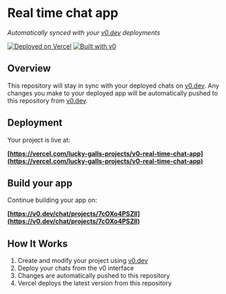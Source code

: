 # Real time chat app

*Automatically synced with your [v0.dev](https://v0.dev) deployments*

[![Deployed on Vercel](https://img.shields.io/badge/Deployed%20on-Vercel-black?style=for-the-badge&logo=vercel)](https://vercel.com/lucky-galls-projects/v0-real-time-chat-app)
[![Built with v0](https://img.shields.io/badge/Built%20with-v0.dev-black?style=for-the-badge)](https://v0.dev/chat/projects/7cOXo4PSZll)

## Overview

This repository will stay in sync with your deployed chats on [v0.dev](https://v0.dev).
Any changes you make to your deployed app will be automatically pushed to this repository from [v0.dev](https://v0.dev).

## Deployment

Your project is live at:

**[https://vercel.com/lucky-galls-projects/v0-real-time-chat-app](https://vercel.com/lucky-galls-projects/v0-real-time-chat-app)**

## Build your app

Continue building your app on:

**[https://v0.dev/chat/projects/7cOXo4PSZll](https://v0.dev/chat/projects/7cOXo4PSZll)**

## How It Works

1. Create and modify your project using [v0.dev](https://v0.dev)
2. Deploy your chats from the v0 interface
3. Changes are automatically pushed to this repository
4. Vercel deploys the latest version from this repository